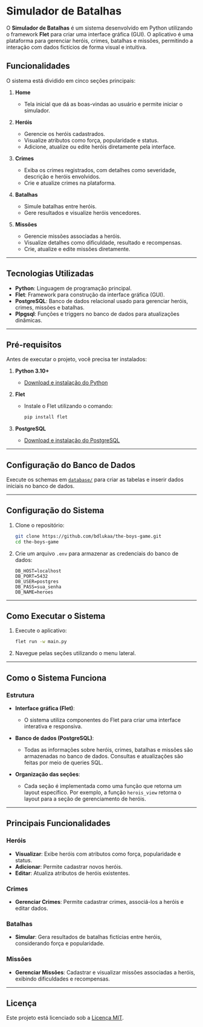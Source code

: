 # **Simulador de Batalhas**

O **Simulador de Batalhas** é um sistema desenvolvido em Python utilizando o framework **Flet** para criar uma interface gráfica (GUI). O aplicativo é uma plataforma para gerenciar heróis, crimes, batalhas e missões, permitindo a interação com dados fictícios de forma visual e intuitiva.

## **Funcionalidades**

O sistema está dividido em cinco seções principais:

1. **Home**

   - Tela inicial que dá as boas-vindas ao usuário e permite iniciar o simulador.

2. **Heróis**

   - Gerencie os heróis cadastrados.
   - Visualize atributos como força, popularidade e status.
   - Adicione, atualize ou edite heróis diretamente pela interface.

3. **Crimes**

   - Exiba os crimes registrados, com detalhes como severidade, descrição e heróis envolvidos.
   - Crie e atualize crimes na plataforma.

4. **Batalhas**

   - Simule batalhas entre heróis.
   - Gere resultados e visualize heróis vencedores.

5. **Missões**
   - Gerencie missões associadas a heróis.
   - Visualize detalhes como dificuldade, resultado e recompensas.
   - Crie, atualize e edite missões diretamente.

---

## **Tecnologias Utilizadas**

- **Python**: Linguagem de programação principal.
- **Flet**: Framework para construção da interface gráfica (GUI).
- **PostgreSQL**: Banco de dados relacional usado para gerenciar heróis, crimes, missões e batalhas.
- **Plpgsql**: Funções e triggers no banco de dados para atualizações dinâmicas.

---

## **Pré-requisitos**

Antes de executar o projeto, você precisa ter instalados:

1. **Python 3.10+**

   - [Download e instalação do Python](https://www.python.org/downloads/)

2. **Flet**

   - Instale o Flet utilizando o comando:
     ```bash
     pip install flet
     ```

3. **PostgreSQL**
   - [Download e instalação do PostgreSQL](https://www.postgresql.org/download/)

---

## **Configuração do Banco de Dados**

Execute os schemas em [`database/`](database/) para criar as tabelas e inserir dados iniciais no banco de dados.

---

## **Configuração do Sistema**

1. Clone o repositório:

   ```bash
   git clone https://github.com/bdlukaa/the-boys-game.git
   cd the-boys-game
   ```

2. Crie um arquivo `.env` para armazenar as credenciais do banco de dados:
   ```env
   DB_HOST=localhost
   DB_PORT=5432
   DB_USER=postgres
   DB_PASS=sua_senha
   DB_NAME=heroes
   ```

---

## **Como Executar o Sistema**

1. Execute o aplicativo:

   ```bash
   flet run -w main.py
   ```

2. Navegue pelas seções utilizando o menu lateral.

---

## **Como o Sistema Funciona**

### **Estrutura**

- **Interface gráfica (Flet)**:

  - O sistema utiliza componentes do Flet para criar uma interface interativa e responsiva.

- **Banco de dados (PostgreSQL)**:

  - Todas as informações sobre heróis, crimes, batalhas e missões são armazenadas no banco de dados. Consultas e atualizações são feitas por meio de queries SQL.

- **Organização das seções**:
  - Cada seção é implementada como uma função que retorna um layout específico. Por exemplo, a função `herois_view` retorna o layout para a seção de gerenciamento de heróis.

---

## **Principais Funcionalidades**

### **Heróis**

- **Visualizar**: Exibe heróis com atributos como força, popularidade e status.
- **Adicionar**: Permite cadastrar novos heróis.
- **Editar**: Atualiza atributos de heróis existentes.

### **Crimes**

- **Gerenciar Crimes**: Permite cadastrar crimes, associá-los a heróis e editar dados.

### **Batalhas**

- **Simular**: Gera resultados de batalhas fictícias entre heróis, considerando força e popularidade.

### **Missões**

- **Gerenciar Missões**: Cadastrar e visualizar missões associadas a heróis, exibindo dificuldades e recompensas.

---

## **Licença**

Este projeto está licenciado sob a [Licença MIT](LICENSE).
